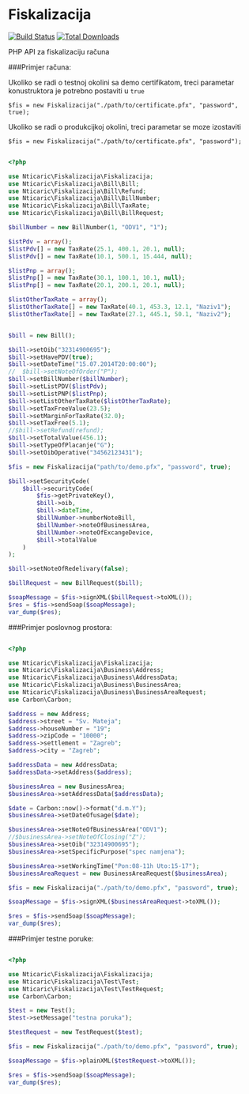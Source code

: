 Fiskalizacija
=============
[![Build Status](https://travis-ci.org/nticaric/fiskalizacija.svg?branch=master)](https://travis-ci.org/nticaric/fiskalizacija)
[![Total Downloads](https://img.shields.io/packagist/dt/nticaric/fiskalizacija.svg)](https://packagist.org/packages/nticaric/fiskalizacija)

PHP API za fiskalizaciju računa

###Primjer računa:

Ukoliko se radi o testnoj okolini sa demo certifikatom, treci parametar konustruktora je 
potrebno postaviti u `true`

	$fis = new Fiskalizacija("./path/to/certificate.pfx", "password", true);

Ukoliko se radi o produkcijkoj okolini, treci parametar se moze izostaviti

	$fis = new Fiskalizacija("./path/to/certificate.pfx", "password");

```php

<?php

use Nticaric\Fiskalizacija\Fiskalizacija;
use Nticaric\Fiskalizacija\Bill\Bill;
use Nticaric\Fiskalizacija\Bill\Refund;
use Nticaric\Fiskalizacija\Bill\BillNumber;
use Nticaric\Fiskalizacija\Bill\TaxRate;
use Nticaric\Fiskalizacija\Bill\BillRequest;

$billNumber = new BillNumber(1, "ODV1", "1");

$istPdv = array();
$listPdv[] = new TaxRate(25.1, 400.1, 20.1, null);
$listPdv[] = new TaxRate(10.1, 500.1, 15.444, null);

$listPnp = array();
$listPnp[] = new TaxRate(30.1, 100.1, 10.1, null);
$listPnp[] = new TaxRate(20.1, 200.1, 20.1, null);

$listOtherTaxRate = array();
$listOtherTaxRate[] = new TaxRate(40.1, 453.3, 12.1, "Naziv1");
$listOtherTaxRate[] = new TaxRate(27.1, 445.1, 50.1, "Naziv2");


$bill = new Bill();

$bill->setOib("32314900695");
$bill->setHavePDV(true);
$bill->setDateTime("15.07.2014T20:00:00");
//  $bill->setNoteOfOrder("P");
$bill->setBillNumber($billNumber);
$bill->setListPDV($listPdv);
$bill->setListPNP($listPnp);
$bill->setListOtherTaxRate($listOtherTaxRate);
$bill->setTaxFreeValue(23.5);
$bill->setMarginForTaxRate(32.0);
$bill->setTaxFree(5.1);
//$bill->setRefund(refund);
$bill->setTotalValue(456.1);
$bill->setTypeOfPlacanje("G");
$bill->setOibOperative("34562123431");

$fis = new Fiskalizacija("path/to/demo.pfx", "password", true);

$bill->setSecurityCode(
    $bill->securityCode(
        $fis->getPrivateKey(),
        $bill->oib, 
        $bill->dateTime, 
        $billNumber->numberNoteBill, 
        $billNumber->noteOfBusinessArea, 
        $billNumber->noteOfExcangeDevice, 
        $bill->totalValue
    )
);

$bill->setNoteOfRedelivary(false);

$billRequest = new BillRequest($bill);

$soapMessage = $fis->signXML($billRequest->toXML());
$res = $fis->sendSoap($soapMessage);
var_dump($res);
```

###Primjer poslovnog prostora:

```php

<?php

use Nticaric\Fiskalizacija\Fiskalizacija;
use Nticaric\Fiskalizacija\Business\Address;
use Nticaric\Fiskalizacija\Business\AddressData;
use Nticaric\Fiskalizacija\Business\BusinessArea;
use Nticaric\Fiskalizacija\Business\BusinessAreaRequest;
use Carbon\Carbon;

$address = new Address;
$address->street = "Sv. Mateja";
$address->houseNumber = "19";
$address->zipCode = "10000";
$address->settlement = "Zagreb";
$address->city = "Zagreb";

$addressData = new AddressData;
$addressData->setAddress($address);

$businessArea = new BusinessArea;
$businessArea->setAddressData($addressData);

$date = Carbon::now()->format("d.m.Y");
$businessArea->setDateOfusage($date);

$businessArea->setNoteOfBusinessArea("ODV1");
//$businessArea->setNoteOfClosing("Z");
$businessArea->setOib("32314900695");
$businessArea->setSpecificPurpose("spec namjena");

$businessArea->setWorkingTime("Pon:08-11h Uto:15-17");
$businessAreaRequest = new BusinessAreaRequest($businessArea);

$fis = new Fiskalizacija("./path/to/demo.pfx", "password", true);

$soapMessage = $fis->signXML($businessAreaRequest->toXML());

$res = $fis->sendSoap($soapMessage);
var_dump($res);
```

###Primjer testne poruke:

```php

<?php

use Nticaric\Fiskalizacija\Fiskalizacija;
use Nticaric\Fiskalizacija\Test\Test;
use Nticaric\Fiskalizacija\Test\TestRequest;
use Carbon\Carbon;

$test = new Test();
$test->setMessage("testna poruka");

$testRequest = new TestRequest($test);

$fis = new Fiskalizacija("./path/to/demo.pfx", "password", true);

$soapMessage = $fis->plainXML($testRequest->toXML());

$res = $fis->sendSoap($soapMessage);
var_dump($res);
```
